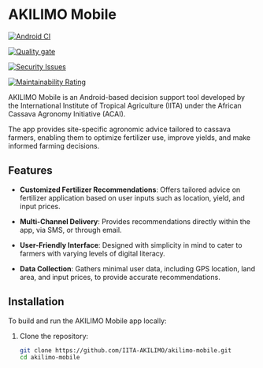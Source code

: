 # AKILIMO Mobile

[![Android CI](https://github.com/IITA-AKILIMO/akilimo-mobile/actions/workflows/android.yml/badge.svg)](https://github.com/IITA-AKILIMO/akilimo-mobile/actions/workflows/android.yml)


[![Quality gate](https://sonar.munywele.co.ke/api/project_badges/quality_gate?project=IITA-AKILIMO_akilimo-mobile_abcb50d1-1abd-4e32-bd76-b385f65cfc5d&token=sqb_31a18546176db4735c7afc45a9561b931d046803)](https://sonar.munywele.co.ke/dashboard?id=IITA-AKILIMO_akilimo-mobile_abcb50d1-1abd-4e32-bd76-b385f65cfc5d)


[![Security Issues](https://sonar.munywele.co.ke/api/project_badges/measure?project=IITA-AKILIMO_akilimo-mobile_abcb50d1-1abd-4e32-bd76-b385f65cfc5d&metric=software_quality_security_issues&token=sqb_31a18546176db4735c7afc45a9561b931d046803)](https://sonar.munywele.co.ke/dashboard?id=IITA-AKILIMO_akilimo-mobile_abcb50d1-1abd-4e32-bd76-b385f65cfc5d)

[![Maintainability Rating](https://sonar.munywele.co.ke/api/project_badges/measure?project=IITA-AKILIMO_akilimo-mobile_abcb50d1-1abd-4e32-bd76-b385f65cfc5d&metric=software_quality_maintainability_rating&token=sqb_31a18546176db4735c7afc45a9561b931d046803)](https://sonar.munywele.co.ke/dashboard?id=IITA-AKILIMO_akilimo-mobile_abcb50d1-1abd-4e32-bd76-b385f65cfc5d)

AKILIMO Mobile is an Android-based decision support tool developed by the International Institute of
Tropical Agriculture (IITA) under the African Cassava Agronomy Initiative (ACAI). 

The app provides site-specific agronomic advice tailored to cassava farmers, enabling them to optimize fertilizer
use, improve yields, and make informed farming decisions.

## Features

- **Customized Fertilizer Recommendations**: Offers tailored advice on fertilizer application based
  on user inputs such as location, yield, and input prices.

- **Multi-Channel Delivery**: Provides recommendations directly within the app, via SMS, or through
  email.

- **User-Friendly Interface**: Designed with simplicity in mind to cater to farmers with varying
  levels of digital literacy.

- **Data Collection**: Gathers minimal user data, including GPS location, land area, and input
  prices, to provide accurate recommendations.

## Installation

To build and run the AKILIMO Mobile app locally:

1. Clone the repository:

   ```bash
   git clone https://github.com/IITA-AKILIMO/akilimo-mobile.git
   cd akilimo-mobile
   ```
